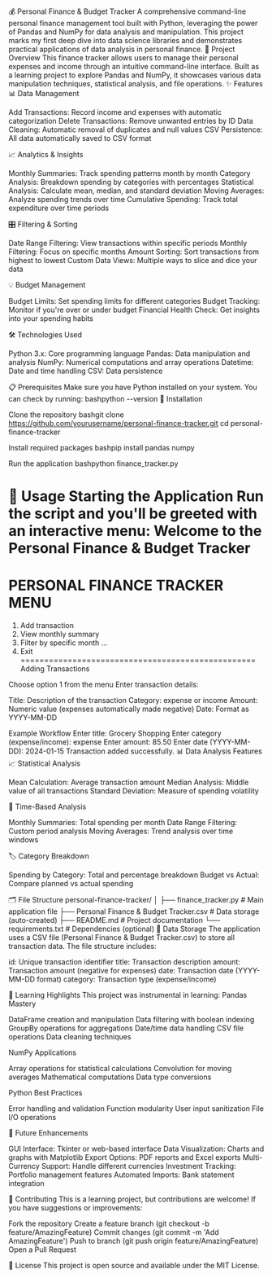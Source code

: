💰 Personal Finance & Budget Tracker
A comprehensive command-line personal finance management tool built with Python, leveraging the power of Pandas and NumPy for data analysis and manipulation. This project marks my first deep dive into data science libraries and demonstrates practical applications of data analysis in personal finance.
🎯 Project Overview
This finance tracker allows users to manage their personal expenses and income through an intuitive command-line interface. Built as a learning project to explore Pandas and NumPy, it showcases various data manipulation techniques, statistical analysis, and file operations.
✨ Features
📊 Data Management

Add Transactions: Record income and expenses with automatic categorization
Delete Transactions: Remove unwanted entries by ID
Data Cleaning: Automatic removal of duplicates and null values
CSV Persistence: All data automatically saved to CSV format

📈 Analytics & Insights

Monthly Summaries: Track spending patterns month by month
Category Analysis: Breakdown spending by categories with percentages
Statistical Analysis: Calculate mean, median, and standard deviation
Moving Averages: Analyze spending trends over time
Cumulative Spending: Track total expenditure over time periods

🎛️ Filtering & Sorting

Date Range Filtering: View transactions within specific periods
Monthly Filtering: Focus on specific months
Amount Sorting: Sort transactions from highest to lowest
Custom Data Views: Multiple ways to slice and dice your data

💡 Budget Management

Budget Limits: Set spending limits for different categories
Budget Tracking: Monitor if you're over or under budget
Financial Health Check: Get insights into your spending habits

🛠️ Technologies Used

Python 3.x: Core programming language
Pandas: Data manipulation and analysis
NumPy: Numerical computations and array operations
Datetime: Date and time handling
CSV: Data persistence

📋 Prerequisites
Make sure you have Python installed on your system. You can check by running:
bashpython --version
🚀 Installation

Clone the repository
bashgit clone https://github.com/yourusername/personal-finance-tracker.git
cd personal-finance-tracker

Install required packages
bashpip install pandas numpy

Run the application
bashpython finance_tracker.py


📖 Usage
Starting the Application
Run the script and you'll be greeted with an interactive menu:
Welcome to the Personal Finance & Budget Tracker
==================================================
PERSONAL FINANCE TRACKER MENU
==================================================
1.  Add transaction
2.  View monthly summary
3.  Filter by specific month
...
17. Exit
==================================================
Adding Transactions

Choose option 1 from the menu
Enter transaction details:

Title: Description of the transaction
Category: expense or income
Amount: Numeric value (expenses automatically made negative)
Date: Format as YYYY-MM-DD



Example Workflow
Enter title: Grocery Shopping
Enter category (expense/income): expense
Enter amount: 85.50
Enter date (YYYY-MM-DD): 2024-01-15
Transaction added successfully.
📊 Data Analysis Features
📈 Statistical Analysis

Mean Calculation: Average transaction amount
Median Analysis: Middle value of all transactions
Standard Deviation: Measure of spending volatility

📅 Time-Based Analysis

Monthly Summaries: Total spending per month
Date Range Filtering: Custom period analysis
Moving Averages: Trend analysis over time windows

🏷️ Category Breakdown

Spending by Category: Total and percentage breakdown
Budget vs Actual: Compare planned vs actual spending

🗂️ File Structure
personal-finance-tracker/
│
├── finance_tracker.py              # Main application file
├── Personal Finance & Budget Tracker.csv  # Data storage (auto-created)
├── README.md                       # Project documentation
└── requirements.txt               # Dependencies (optional)
💾 Data Storage
The application uses a CSV file (Personal Finance & Budget Tracker.csv) to store all transaction data. The file structure includes:

id: Unique transaction identifier
title: Transaction description
amount: Transaction amount (negative for expenses)
date: Transaction date (YYYY-MM-DD format)
category: Transaction type (expense/income)

🧠 Learning Highlights
This project was instrumental in learning:
Pandas Mastery

DataFrame creation and manipulation
Data filtering with boolean indexing
GroupBy operations for aggregations
Date/time data handling
CSV file operations
Data cleaning techniques

NumPy Applications

Array operations for statistical calculations
Convolution for moving averages
Mathematical computations
Data type conversions

Python Best Practices

Error handling and validation
Function modularity
User input sanitization
File I/O operations

🚧 Future Enhancements

 GUI Interface: Tkinter or web-based interface
 Data Visualization: Charts and graphs with Matplotlib
 Export Options: PDF reports and Excel exports
 Multi-Currency Support: Handle different currencies
 Investment Tracking: Portfolio management features
 Automated Imports: Bank statement integration
 
 🤝 Contributing
This is a learning project, but contributions are welcome! If you have suggestions or improvements:

Fork the repository
Create a feature branch (git checkout -b feature/AmazingFeature)
Commit changes (git commit -m 'Add AmazingFeature')
Push to branch (git push origin feature/AmazingFeature)
Open a Pull Request

📝 License
This project is open source and available under the MIT License.
